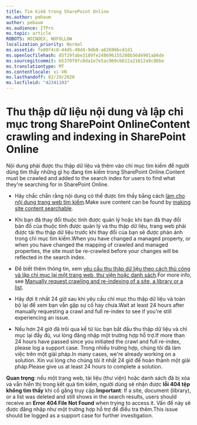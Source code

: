```yaml
---
title: Tìm kiếm trong SharePoint Online
ms.author: pebaum
author: pebaum
ms.audience: ITPro
ms.topic: article
ROBOTS: NOINDEX, NOFOLLOW
localization_priority: Normal
ms.assetid: fe00f4c0-44d5-49d4-9db0-a62698bcd1d1
ms.openlocfilehash: 85f29fabe3189fe248696155208b56d4901ab6de
ms.sourcegitcommit: b5370f0fc8da1e7e5ac960cb622a21612a9c86be
ms.translationtype: MT
ms.contentlocale: vi-VN
ms.lasthandoff: 02/29/2020
ms.locfileid: "42341103"
---
```

# <a name="content-crawling-and-indexing-in-sharepoint-online"></a><span data-ttu-id="1f3a2-102">Thu thập dữ liệu nội dung và lập chỉ mục trong SharePoint Online</span><span class="sxs-lookup"><span data-stu-id="1f3a2-102">Content crawling and indexing in SharePoint Online</span></span>

<span data-ttu-id="1f3a2-103">Nội dung phải được thu thập dữ liệu và thêm vào chỉ mục tìm kiếm để người dùng tìm thấy những gì họ đang tìm kiếm trong SharePoint Online.</span><span class="sxs-lookup"><span data-stu-id="1f3a2-103">Content must be crawled and added to the search index for users to find what they're searching for in SharePoint Online.</span></span>

- <span data-ttu-id="1f3a2-104">Hãy chắc chắn rằng nội dung có thể được tìm thấy bằng cách [làm cho nội dung trang web tìm kiếm](https://docs.microsoft.com/sharepoint/make-site-content-searchable).</span><span class="sxs-lookup"><span data-stu-id="1f3a2-104">Make sure content can be found by [making site content searchable](https://docs.microsoft.com/sharepoint/make-site-content-searchable).</span></span>

- <span data-ttu-id="1f3a2-105">Khi bạn đã thay đổi thuộc tính được quản lý hoặc khi bạn đã thay đổi bản đồ của thuộc tính được quản lý và thu thập dữ liệu, trang web phải được tái thu thập dữ liệu trước khi thay đổi của bạn sẽ được phản ánh trong chỉ mục tìm kiếm.</span><span class="sxs-lookup"><span data-stu-id="1f3a2-105">When you have changed a managed property, or when you have changed the mapping of crawled and managed properties, the site must be re-crawled before your changes will be reflected in the search index.</span></span>

- <span data-ttu-id="1f3a2-106">Để biết thêm thông tin, xem [yêu cầu thu thập dữ liệu theo cách thủ công và lập chỉ mục lại một trang web, thư viện hoặc danh sách](https://docs.microsoft.com/sharepoint/crawl-site-content).</span><span class="sxs-lookup"><span data-stu-id="1f3a2-106">For more info, see [Manually request crawling and re-indexing of a site, a library or a list](https://docs.microsoft.com/sharepoint/crawl-site-content).</span></span>

- <span data-ttu-id="1f3a2-107">Hãy đợi ít nhất 24 giờ sau khi yêu cầu chỉ mục thu thập dữ liệu và toàn bộ lại để xem bạn vẫn gặp sự cố hay chưa.</span><span class="sxs-lookup"><span data-stu-id="1f3a2-107">Wait at least 24 hours after manually requesting a crawl and full re-index to see if you're still experiencing an issue.</span></span>

- <span data-ttu-id="1f3a2-108">Nếu hơn 24 giờ đã trôi qua kể từ lúc bạn bắt đầu thu thập dữ liệu và chỉ mục lại đầy đủ, vui lòng đăng nhập một trường hợp hỗ trợ.</span><span class="sxs-lookup"><span data-stu-id="1f3a2-108">If more than 24 hours have passed since you initiated the crawl and full re-index, please log a support case.</span></span> <span data-ttu-id="1f3a2-109">Trong nhiều trường hợp, chúng tôi đã làm việc trên một giải pháp.</span><span class="sxs-lookup"><span data-stu-id="1f3a2-109">In many cases, we're already working on a solution.</span></span> <span data-ttu-id="1f3a2-110">Xin vui lòng cho chúng tôi ít nhất 24 giờ để hoàn thành một giải pháp.</span><span class="sxs-lookup"><span data-stu-id="1f3a2-110">Please give us at least 24 hours to complete a solution.</span></span>

<span data-ttu-id="1f3a2-111">**Quan trọng**: nếu một trang web, tài liệu (thư viện) hoặc danh sách đã bị xóa và vẫn hiển thị trong kết quả tìm kiếm, người dùng sẽ nhận được **lỗi 404 tệp không tìm thấy** khi cố gắng truy cập.</span><span class="sxs-lookup"><span data-stu-id="1f3a2-111">**Important**: If a site, document (library), or a list was deleted and still shows in the search results, users should receive an **Error 404 File Not Found** when trying to access it.</span></span> <span data-ttu-id="1f3a2-112">Vấn đề này sẽ được đăng nhập như một trường hợp hỗ trợ để điều tra thêm.</span><span class="sxs-lookup"><span data-stu-id="1f3a2-112">This issue should be logged as a support case for further investigation.</span></span>



